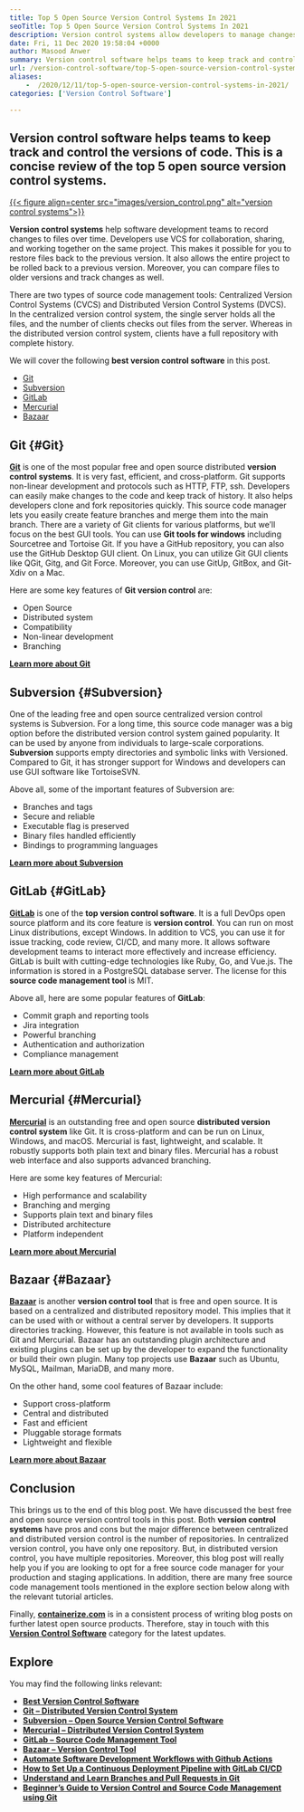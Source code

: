 ```yaml
---
title: Top 5 Open Source Version Control Systems In 2021
seoTitle: Top 5 Open Source Version Control Systems In 2021
description: Version control systems allow developers to manage changes to the code over time. Open source version control comes in distributed and client-server models.
date: Fri, 11 Dec 2020 19:58:04 +0000
author: Masood Anwer
summary: Version control software helps teams to keep track and control the versions of code. This is a concise review of the top 5 open source version control systems.
url: /version-control-software/top-5-open-source-version-control-systems-in-2021/
aliases: 
    -  /2020/12/11/top-5-open-source-version-control-systems-in-2021/
categories: ['Version Control Software']

---
```

## Version control software helps teams to keep track and control the versions of code. This is a concise review of the top 5 open source version control systems.

[{{< figure align=center src="images/version_control.png" alt="version control systems">}}][1] 

**Version control systems** help software development teams to record changes to files over time. Developers use VCS for collaboration, sharing, and working together on the same project. This makes it possible for you to restore files back to the previous version. It also allows the entire project to be rolled back to a previous version. Moreover, you can compare files to older versions and track changes as well.

There are two types of source code management tools: Centralized Version Control Systems (CVCS) and Distributed Version Control Systems (DVCS). In the centralized version control system, the single server holds all the files, and the number of clients checks out files from the server. Whereas in the distributed version control system, clients have a full repository with complete history.

We will cover the following **best version control software** in this post.

  * [Git][2]
  * [Subversion][3]
  * [GitLab][4]
  * [Mercurial][5]
  * [Bazaar][6]

## Git {#Git}

[**Git**][7] is one of the most popular free and open source distributed **version control systems**. It is very fast, efficient, and cross-platform. Git supports non-linear development and protocols such as HTTP, FTP, ssh. Developers can easily make changes to the code and keep track of history. It also helps developers clone and fork repositories quickly. This source code manager lets you easily create feature branches and merge them into the main branch. There are a variety of Git clients for various platforms, but we’ll focus on the best GUI tools. You can use **Git tools for windows** including Sourcetree and Tortoise Git. If you have a GitHub repository, you can also use the GitHub Desktop GUI client. On Linux, you can utilize Git GUI clients like QGit, Gitg, and Git Force. Moreover, you can use GitUp, GitBox, and Git-Xdiv on a Mac.

Here are some key features of **Git version control** are:

  * Open Source
  * Distributed system
  * Compatibility
  * Non-linear development
  * Branching

[**Learn more about Git**][8]

## Subversion {#Subversion}

One of the leading free and open source centralized version control systems is Subversion. For a long time, this source code manager was a big option before the distributed version control system gained popularity. It can be used by anyone from individuals to large-scale corporations. **Subversion** supports empty directories and symbolic links with Versioned. Compared to Git, it has stronger support for Windows and developers can use GUI software like TortoiseSVN.

Above all, some of the important features of Subversion are:

  * Branches and tags
  * Secure and reliable
  * Executable flag is preserved
  * Binary files handled efficiently
  * Bindings to programming languages

[**Learn more about Subversion**][9]

## GitLab {#GitLab}

[**GitLab**][10] is one of the **top version control software**. It is a full DevOps open source platform and its core feature is **version control**. You can run on most Linux distributions, except Windows. In addition to VCS, you can use it for issue tracking, code review, CI/CD, and many more. It allows software development teams to interact more effectively and increase efficiency. GitLab is built with cutting-edge technologies like Ruby, Go, and Vue.js. The information is stored in a PostgreSQL database server. The license for this **source code management tool** is MIT.

Above all, here are some popular features of **GitLab**:

  * Commit graph and reporting tools
  * Jira integration
  * Powerful branching
  * Authentication and authorization
  * Compliance management

[**Learn more about GitLab**][11]

## Mercurial {#Mercurial}

[**Mercurial**][12] is an outstanding free and open source **distributed version control system** like Git. It is cross-platform and can be run on Linux, Windows, and macOS. Mercurial is fast, lightweight, and scalable. It robustly supports both plain text and binary files. Mercurial has a robust web interface and also supports advanced branching.

Here are some key features of Mercurial:

  * High performance and scalability
  * Branching and merging
  * Supports plain text and binary files
  * Distributed architecture
  * Platform independent

[**Learn more about Mercurial**][13]

## Bazaar {#Bazaar}

[**Bazaar**][14] is another **version control tool** that is free and open source. It is based on a centralized and distributed repository model. This implies that it can be used with or without a central server by developers. It supports directories tracking. However, this feature is not available in tools such as Git and Mercurial. Bazaar has an outstanding plugin architecture and existing plugins can be set up by the developer to expand the functionality or build their own plugin. Many top projects use **Bazaar** such as Ubuntu, MySQL, Mailman, MariaDB, and many more.

On the other hand, some cool features of Bazaar include:

  * Support cross-platform
  * Central and distributed
  * Fast and efficient
  * Pluggable storage formats
  * Lightweight and flexible

[**Learn more about Bazaar**][15]

## Conclusion

This brings us to the end of this blog post. We have discussed the best free and open source version control tools in this post. Both **version control systems** have pros and cons but the major difference between centralized and distributed version control is the number of repositories. In centralized version control, you have only one repository. But, in distributed version control, you have multiple repositories. Moreover, this blog post will really help you if you are looking to opt for a free source code manager for your production and staging applications. In addition, there are many free source code management tools mentioned in the explore section below along with the relevant tutorial articles.

Finally, [**containerize.com**][16] is in a consistent process of writing blog posts on further latest open source products. Therefore, stay in touch with this [**Version Control Software**][17] category for the latest updates.

## Explore

You may find the following links relevant:

  * [**Best Version Control Software**][1]
  * [**Git – Distributed Version Control System**][18]
  * [**Subversion – Open Source Version Control Software**][19]
  * [**Mercurial – Distributed Version Control System**][20]
  * [**GitLab – Source Code Management Tool**][21]
  * [**Bazaar – Version Control Tool**][22]
  * [**Automate Software Development Workflows with Github Actions**][23]
  * **[How to Set Up a Continuous Deployment Pipeline with GitLab CI/CD][24]**
  * **[Understand and Learn Branches and Pull Requests in Git][25]**
  * **[Beginner’s Guide to Version Control and Source Code Management using Git][26]**

 [1]: https://products.containerize.com/version-control
 [2]: #Git
 [3]: #Subversion
 [4]: #GitLab
 [5]: #Mercurial
 [6]: #Bazaar
 [7]: https://products.containerize.com/version-control/git/
 [8]: https://git-scm.com/
 [9]: https://subversion.apache.org/
 [10]: https://products.containerize.com/version-control/gitlab/
 [11]: https://about.gitlab.com/
 [12]: https://products.containerize.com/version-control/mercurial/
 [13]: https://www.mercurial-scm.org/
 [14]: https://products.containerize.com/version-control/bazaar/
 [15]: https://bazaar.canonical.com/
 [16]: https://containerize.com
 [17]: https://blog.containerize.com/category/version-control-software/
 [18]: https://products.containerize.com/version-control/git
 [19]: https://products.containerize.com/version-control/subversion
 [20]: https://products.containerize.com/version-control/mercurial
 [21]: https://products.containerize.com/version-control/gitlab
 [22]: https://products.containerize.com/version-control/bazaar
 [23]: https://blog.containerize.com/2021/02/19/automate-software-development-workflows-with-github-actions/
 [24]: https://blog.containerize.com/2021/02/12/set-up-a-continuous-deployment-pipeline-with-gitlab-cicd/
 [25]: https://blog.containerize.com/2021/02/04/understand-and-learn-branches-and-pull-requests-in-git/
 [26]: https://blog.containerize.com/2021/01/08/guide-to-version-control-and-source-code-management-using-git/